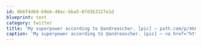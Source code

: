 ```yaml
---
id: 0b6f4d69-b9eb-40ec-bba5-07d363327e1d
blueprint: text
category: twitter
title: 'My superpower according to @andreascher. [pic] — path.com/p/4k8hBp'
caption: 'My superpower according to @andreascher. [pic] — <a href="http://path.com/p/4k8hBp" title="http://path.com/p/4k8hBp" class="link link_untco">path.com/p/4k8hBp</a>'
---
```

